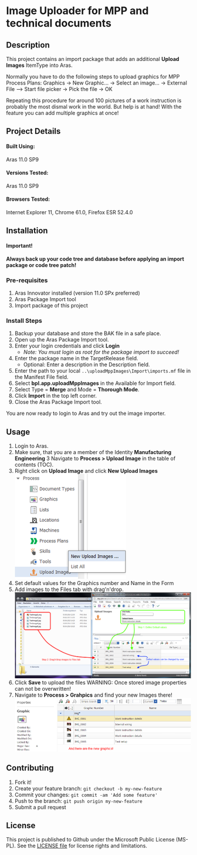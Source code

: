 # Image Uploader for MPP and technical documents

## Description

This project contains an import package that adds an additional **Upload Images** ItemType into Aras.

Normally you have to do the following steps to upload graphics for MPP Process Plans:
Graphics -> New Graphic… -> Select an image… ->  External File –> Start file picker -> Pick the file -> OK

Repeating this procedure for around 100 pictures of a work instruction is probably the most dismal work in the world.
But help is at hand!
With the feature you can add multiple graphics at once!

## Project Details

#### Built Using:
Aras 11.0 SP9

#### Versions Tested:
Aras 11.0 SP9

#### Browsers Tested:
Internet Explorer 11, Chrome 61.0, Firefox ESR 52.4.0

## Installation

#### Important!
**Always back up your code tree and database before applying an import package or code tree patch!**

### Pre-requisites

1. Aras Innovator installed (version 11.0 SPx preferred)
2. Aras Package Import tool
3. Import package of this project

### Install Steps

1. Backup your database and store the BAK file in a safe place.
2. Open up the Aras Package Import tool.
3. Enter your login credentials and click **Login**
    * _Note: You must login as root for the package import to succeed!_
4. Enter the package name in the TargetRelease field.
    * Optional: Enter a description in the Description field.
5. Enter the path to your local `..\uploadMppImages\Import\imports.mf` file in the Manifest File field.
6. Select **bpl.app.uploadMppImages** in the Available for Import field.
7. Select Type = **Merge** and Mode = **Thorough Mode**.
8. Click **Import** in the top left corner.
9. Close the Aras Package Import tool.

You are now ready to login to Aras and try out the image importer.

## Usage

1. Login to Aras.
2. Make sure, that you are a member of the Identity **Manufacturing Engineering**
3  Navigate to **Process > Upload Image** in the table of contents (TOC).
4. Right click on **Upload Image** and click **New Upload Images** 
![aras-image-uploader-for-tech-docs](./Screenshots/1_StartUploader.png)
5. Set default values for the Graphics number and Name in the Form
6. Add images to the Files tab with drag'n'drop.
![aras-image-uploader-for-tech-docs](./Screenshots/2_UploadImages.png)
7. Click **Save** to upload the files
WARNING: Once stored image properties can not be overwritten!
8. Navigate to **Process > Grahpics** and find your new Images there!
![aras-image-uploader-for-tech-docs](./Screenshots/3_Result.png)

## Contributing

1. Fork it!
2. Create your feature branch: `git checkout -b my-new-feature`
3. Commit your changes: `git commit -am 'Add some feature'`
4. Push to the branch: `git push origin my-new-feature`
5. Submit a pull request


## License

This project is published to Github under the Microsoft Public License (MS-PL). See the [LICENSE file](./LICENSE.md) for license rights and limitations.
